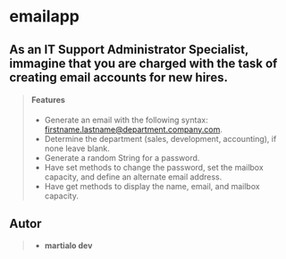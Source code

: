 # emailapp

## As an IT Support Administrator Specialist, immagine that you are charged with the task of creating email accounts for new hires.

> #### Features
>
> - Generate an email with the following syntax: firstname.lastname@department.company.com.
> - Determine the department (sales, development, accounting), if none leave blank.
> - Generate a random String for a password.
> - Have set methods to change the password, set the mailbox capacity, and define an alternate email address.
> - Have get methods to display the name, email, and mailbox capacity.
>

## Autor
>
> - **martialo dev**


